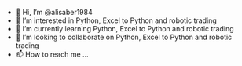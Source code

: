 - 👋 Hi, I’m @alisaber1984 
- 👀 I’m interested in Python, Excel to Python and robotic trading
- 🌱 I’m currently learning Python, Excel to Python and robotic trading
- 💞️ I’m looking to collaborate on Python, Excel to Python and robotic trading
- 📫 How to reach me ...

<!---
alisaber1984/alisaber1984 is a ✨ special ✨ repository because its `README.md` (this file) appears on your GitHub profile.
You can click the Preview link to take a look at your changes.
--->
